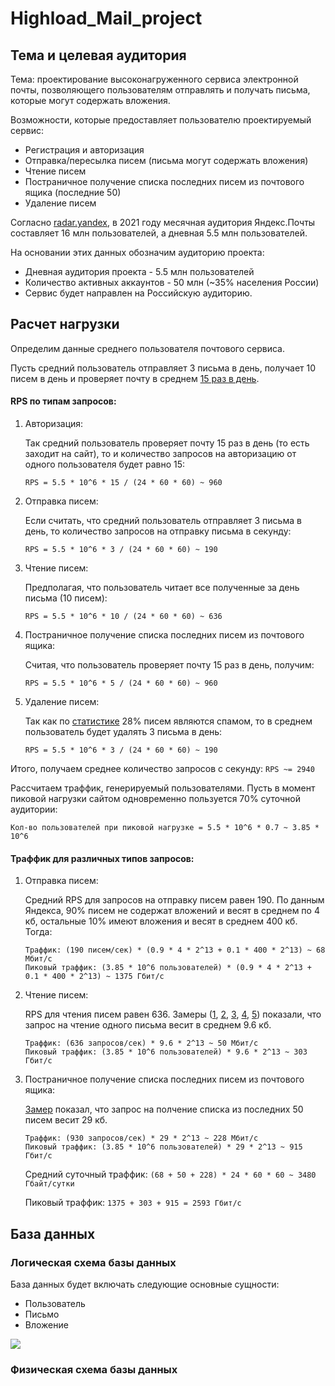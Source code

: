 # Highload_Mail_project
## Тема и целевая аудитория
Тема: проектирование высоконагруженного сервиса электронной почты, позволяющего пользователям отправлять и получать письма, которые могут содержать вложения.

Возможности, которые предоставляет пользователю проектируемый сервис:
- Регистрация и авторизация
- Отправка/пересылка писем (письма могут содержать вложения)
- Чтение писем
- Постраничное получение списка последних писем из почтового ящика (последние 50)
- Удаление писем

Согласно [radar.yandex](https://radar.yandex.ru/yandex?month=2021-04), в 2021 году месячная аудитория Яндекс.Почты составляет 16 млн пользователей, а дневная 5.5 млн пользователей.

На основании этих данных обозначим аудиторию проекта:

- Дневная аудитория проекта - 5.5 млн пользователей
- Количество активных аккаунтов - 50 млн (~35% населения России)
- Сервис будет направлен на Российскую аудиторию.

## Расчет нагрузки
Определим данные среднего пользователя почтового сервиса.

Пусть средний пользователь отправляет 3 письма в день, получает 10 писем в день и проверяет почту в среднем [15 раз в день](https://hbr.org/2019/01/how-to-spend-way-less-time-on-email-every-day).

#### RPS по типам запросов:
1. Авторизация:

    Так средний пользователь проверяет почту 15 раз в день (то есть заходит на сайт), то и количество запросов на авторизацию от одного пользователя будет равно 15:
  
    ```RPS = 5.5 * 10^6 * 15 / (24 * 60 * 60) ~ 960```

2. Отправка писем:

    Если считать, что средний пользователь отправляет 3 письма в день, то количество запросов на отправку письма в секунду:
   
    ```RPS = 5.5 * 10^6 * 3 / (24 * 60 * 60) ~ 190```

3. Чтение писем:

    Предполагая, что пользователь читает все полученные за день письма (10 писем):
    
    ```RPS = 5.5 * 10^6 * 10 / (24 * 60 * 60) ~ 636```

4. Постраничное получение списка последних писем из почтового ящика:

    Считая, что пользователь проверяет почту 15 раз в день, получим:
    
    ```RPS = 5.5 * 10^6 * 5 / (24 * 60 * 60) ~ 960```
    
5. Удаление писем:

    Так как по [статистике](https://www.statista.com/statistics/420400/spam-email-traffic-share-annual/) 28% писем являются спамом, то в среднем пользователь будет удалять 3 письма в день:
        
    ```RPS = 5.5 * 10^6 * 3 / (24 * 60 * 60) ~ 190```
    
Итого, получаем среднее количество запросов с секунду: ```RPS ~= 2940```

Рассчитаем траффик, генерируемый пользователями. Пусть в момент пиковой нагрузки сайтом одновременно пользуется 70% суточной аудитории:

```Кол-во пользователей при пиковой нагрузке = 5.5 * 10^6 * 0.7 ~ 3.85 * 10^6```

#### Траффик для различных типов запросов:

1. Отправка писем:

    Средний RPS для запросов на отправку писем равен 190. По данным Яндекса, 90% писем не содержат вложений и весят в среднем по 4 кб, остальные 10% имеют вложения и весят в среднем 400 кб. Тогда:
    ```
    Траффик: (190 писем/сек) * (0.9 * 4 * 2^13 + 0.1 * 400 * 2^13) ~ 68 Мбит/c
    Пиковый траффик: (3.85 * 10^6 пользователей) * (0.9 * 4 * 2^13 + 0.1 * 400 * 2^13) ~ 1375 Гбит/c
    ```
    
2. Чтение писем:

    RPS для чтения писем равен 636. Замеры ([1](read_message1.png), [2](read_message2.png), [3](read_message3.png), [4](read_message4.png), [5](read_message5.png)) показали, что запрос на чтение одного письма весит в среднем 9.6 кб.
    ```
    Траффик: (636 запросов/сек) * 9.6 * 2^13 ~ 50 Мбит/c
    Пиковый траффик: (3.85 * 10^6 пользователей) * 9.6 * 2^13 ~ 303 Гбит/c
    ```
    
4. Постраничное получение списка последних писем из почтового ящика:

    [Замер](list50.png) показал, что запрос на полчение списка из последних 50 писем весит 29 кб.
    ```
    Траффик: (930 запросов/сек) * 29 * 2^13 ~ 228 Мбит/c
    Пиковый траффик: (3.85 * 10^6 пользователей) * 29 * 2^13 ~ 915 Гбит/c
    ```
    Средний суточный траффик: ```(68 + 50 + 228) * 24 * 60 * 60 ~ 3480 Гбайт/сутки```
    
    Пиковый траффик: ```1375 + 303 + 915 = 2593 Гбит/с```
    
## База данных

### Логическая схема базы данных
База данных будет включать следующие основные сущности:

- Пользователь
- Письмо
- Вложение

![](logic.png)

### Физическая схема базы данных
